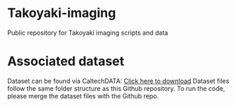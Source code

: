 # Takoyaki-imaging
Public repository for Takoyaki imaging scripts and data

# Associated dataset
Dataset can be found via CaltechDATA: [Click here to download](https://data.caltech.edu/records/knnyt-x4762?token=eyJhbGciOiJIUzUxMiJ9.eyJpZCI6ImY5YWIyMmJhLTA4NjEtNGMzNS1hNTRiLTRjNzBiNjNmZTI3MCIsImRhdGEiOnt9LCJyYW5kb20iOiJiMWU3MDBmMTNhYzUyMzc4N2M3N2JmN2M0ZWMyMTdkZCJ9.azT7icMdPzzI9QCwfLezwb0-ng9YNtwJeLwHu1xM3wKmPvLDgxQQA5R8cg0I8MTNwPpG9D4ArG-hX9pC155mmg)
Dataset files follow the same folder structure as this Github repository. To run the code, please merge the dataset files with the Github repo.
